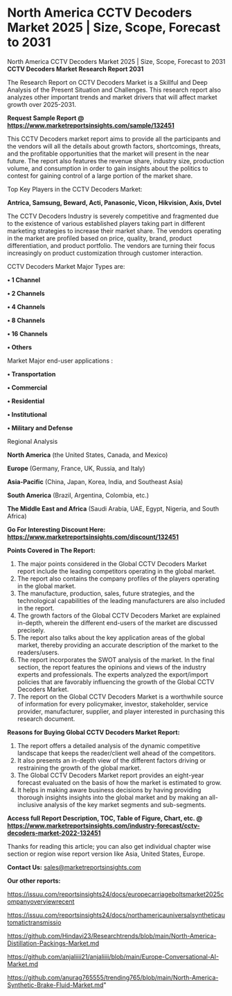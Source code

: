 # North America CCTV Decoders Market 2025 | Size, Scope, Forecast to 2031
North America CCTV Decoders Market 2025 | Size, Scope, Forecast to 2031
<strong>CCTV Decoders Market Research Report 2031</strong>

The Research Report on CCTV Decoders Market is a Skillful and Deep Analysis of the Present Situation and Challenges. This research report also analyzes other important trends and market drivers that will affect market growth over 2025-2031.

<strong>Request Sample Report @ <a href=https://www.marketreportsinsights.com/sample/132451>https://www.marketreportsinsights.com/sample/132451</a></strong>

This CCTV Decoders market report aims to provide all the participants and the vendors will all the details about growth factors, shortcomings, threats, and the profitable opportunities that the market will present in the near future. The report also features the revenue share, industry size, production volume, and consumption in order to gain insights about the politics to contest for gaining control of a large portion of the market share.

Top Key Players in the CCTV Decoders Market:

<strong>Antrica, Samsung, Beward, Acti, Panasonic, Vicon, Hikvision, Axis, Dvtel</strong>

The CCTV Decoders Industry is severely competitive and fragmented due to the existence of various established players taking part in different marketing strategies to increase their market share. The vendors operating in the market are profiled based on price, quality, brand, product differentiation, and product portfolio. The vendors are turning their focus increasingly on product customization through customer interaction.

CCTV Decoders Market Major Types are:

<strong>• 1 Channel

• 2 Channels

• 4 Channels

• 8 Channels

• 16 Channels

• Others</strong>

Market Major end-user applications :

<strong>• Transportation

• Commercial

• Residential

• Institutional

• Military and Defense</strong>

Regional Analysis

</u><strong><b>North America</b></strong> (the United States, Canada, and Mexico)

<strong><b>Europe </b></strong>(Germany, France, UK, Russia, and Italy)

<strong><b>Asia-Pacific</b></strong> (China, Japan, Korea, India, and Southeast Asia)

<strong><b>South America</b></strong> (Brazil, Argentina, Colombia, etc.)

<strong><b>The Middle East and Africa</b></strong> (Saudi Arabia, UAE, Egypt, Nigeria, and South Africa)

<strong>Go For Interesting Discount Here: <a href=https://www.marketreportsinsights.com/discount/132451>https://www.marketreportsinsights.com/discount/132451</a></strong>

<strong>Points Covered in The Report:</strong>
<ol>
  <li>The major points considered in the Global CCTV Decoders Market report include the leading competitors operating in the global market.</li>
  <li>The report also contains the company profiles of the players operating in the global market.</li>
  <li>The manufacture, production, sales, future strategies, and the technological capabilities of the leading manufacturers are also included in the report.</li>
  <li>The growth factors of the Global CCTV Decoders Market are explained in-depth, wherein the different end-users of the market are discussed precisely.</li>
  <li>The report also talks about the key application areas of the global market, thereby providing an accurate description of the market to the readers/users.</li>
  <li>The report incorporates the SWOT analysis of the market. In the final section, the report features the opinions and views of the industry experts and professionals. The experts analyzed the export/import policies that are favorably influencing the growth of the Global CCTV Decoders Market.</li>
  <li>The report on the Global CCTV Decoders Market is a worthwhile source of information for every policymaker, investor, stakeholder, service provider, manufacturer, supplier, and player interested in purchasing this research document.</li>
</ol>
<strong>Reasons for Buying Global CCTV Decoders Market Report:</strong>

<ol>
  <li>The report offers a detailed analysis of the dynamic competitive landscape that keeps the reader/client well ahead of the competitors.</li>
  <li>It also presents an in-depth view of the different factors driving or restraining the growth of the global market.</li>
  <li>The Global CCTV Decoders Market report provides an eight-year forecast evaluated on the basis of how the market is estimated to grow.</li>
  <li>It helps in making aware business decisions by having providing thorough insights insights into the global market and by making an all-inclusive analysis of the key market segments and sub-segments.</li>
</ol>
<strong>Access full Report Description, TOC, Table of Figure, Chart, etc. @ <a href=https://www.marketreportsinsights.com/industry-forecast/cctv-decoders-market-2022-132451>https://www.marketreportsinsights.com/industry-forecast/cctv-decoders-market-2022-132451</a></strong>


Thanks for reading this article; you can also get individual chapter wise section or region wise report version like Asia, United States, Europe.

<strong>Contact Us:</strong>
sales@marketreportsinsights.com

<strong>Our other reports:</strong>

<a href=https://issuu.com/reportsinsights24/docs/europecarriageboltsmarket2025companyoverviewrecent>https://issuu.com/reportsinsights24/docs/europecarriageboltsmarket2025companyoverviewrecent</a>

<a href=https://issuu.com/reportsinsights24/docs/northamericauniversalsyntheticautomatictransmissio>https://issuu.com/reportsinsights24/docs/northamericauniversalsyntheticautomatictransmissio</a>

<a href=https://github.com/Hindavi23/Researchtrends/blob/main/North-America-Distillation-Packings-Market.md>https://github.com/Hindavi23/Researchtrends/blob/main/North-America-Distillation-Packings-Market.md</a>

<a href=https://github.com/anjaliiii21/anjaliiii/blob/main/Europe-Conversational-AI-Market.md>https://github.com/anjaliiii21/anjaliiii/blob/main/Europe-Conversational-AI-Market.md</a>

<a href=https://github.com/anurag765555/trending765/blob/main/North-America-Synthetic-Brake-Fluid-Market.md>https://github.com/anurag765555/trending765/blob/main/North-America-Synthetic-Brake-Fluid-Market.md</a>"
